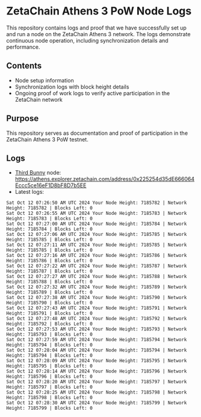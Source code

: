 # ZetaChain Athens 3 PoW Node Logs
This repository contains logs and proof that we have successfully set up and run a node on the ZetaChain Athens 3 network. The logs demonstrate continuous node operation, including synchronization details and performance.

## Contents
- Node setup information
- Synchronization logs with block height details
- Ongoing proof of work logs to verify active participation in the ZetaChain network

## Purpose
This repository serves as documentation and proof of participation in the ZetaChain Athens 3 PoW testnet.

## Logs

- [Third Bunny](https://thirdbunny.xyz/) node: https://athens.explorer.zetachain.com/address/0x225254d35dE666064Eccc5ce16eF1D8bF8D7b5EE
- Latest logs:
```
Sat Oct 12 07:26:50 AM UTC 2024 Your Node Height: 7185782 | Network Height: 7185782 | Blocks Left: 0
Sat Oct 12 07:26:55 AM UTC 2024 Your Node Height: 7185783 | Network Height: 7185783 | Blocks Left: 0
Sat Oct 12 07:27:00 AM UTC 2024 Your Node Height: 7185784 | Network Height: 7185784 | Blocks Left: 0
Sat Oct 12 07:27:06 AM UTC 2024 Your Node Height: 7185785 | Network Height: 7185785 | Blocks Left: 0
Sat Oct 12 07:27:11 AM UTC 2024 Your Node Height: 7185785 | Network Height: 7185785 | Blocks Left: 0
Sat Oct 12 07:27:16 AM UTC 2024 Your Node Height: 7185786 | Network Height: 7185786 | Blocks Left: 0
Sat Oct 12 07:27:22 AM UTC 2024 Your Node Height: 7185787 | Network Height: 7185787 | Blocks Left: 0
Sat Oct 12 07:27:27 AM UTC 2024 Your Node Height: 7185788 | Network Height: 7185788 | Blocks Left: 0
Sat Oct 12 07:27:32 AM UTC 2024 Your Node Height: 7185789 | Network Height: 7185789 | Blocks Left: 0
Sat Oct 12 07:27:38 AM UTC 2024 Your Node Height: 7185790 | Network Height: 7185790 | Blocks Left: 0
Sat Oct 12 07:27:43 AM UTC 2024 Your Node Height: 7185791 | Network Height: 7185791 | Blocks Left: 0
Sat Oct 12 07:27:48 AM UTC 2024 Your Node Height: 7185792 | Network Height: 7185792 | Blocks Left: 0
Sat Oct 12 07:27:53 AM UTC 2024 Your Node Height: 7185793 | Network Height: 7185793 | Blocks Left: 0
Sat Oct 12 07:27:59 AM UTC 2024 Your Node Height: 7185794 | Network Height: 7185794 | Blocks Left: 0
Sat Oct 12 07:28:04 AM UTC 2024 Your Node Height: 7185794 | Network Height: 7185794 | Blocks Left: 0
Sat Oct 12 07:28:09 AM UTC 2024 Your Node Height: 7185795 | Network Height: 7185795 | Blocks Left: 0
Sat Oct 12 07:28:14 AM UTC 2024 Your Node Height: 7185796 | Network Height: 7185796 | Blocks Left: 0
Sat Oct 12 07:28:20 AM UTC 2024 Your Node Height: 7185797 | Network Height: 7185797 | Blocks Left: 0
Sat Oct 12 07:28:25 AM UTC 2024 Your Node Height: 7185798 | Network Height: 7185798 | Blocks Left: 0
Sat Oct 12 07:28:30 AM UTC 2024 Your Node Height: 7185799 | Network Height: 7185799 | Blocks Left: 0
```
